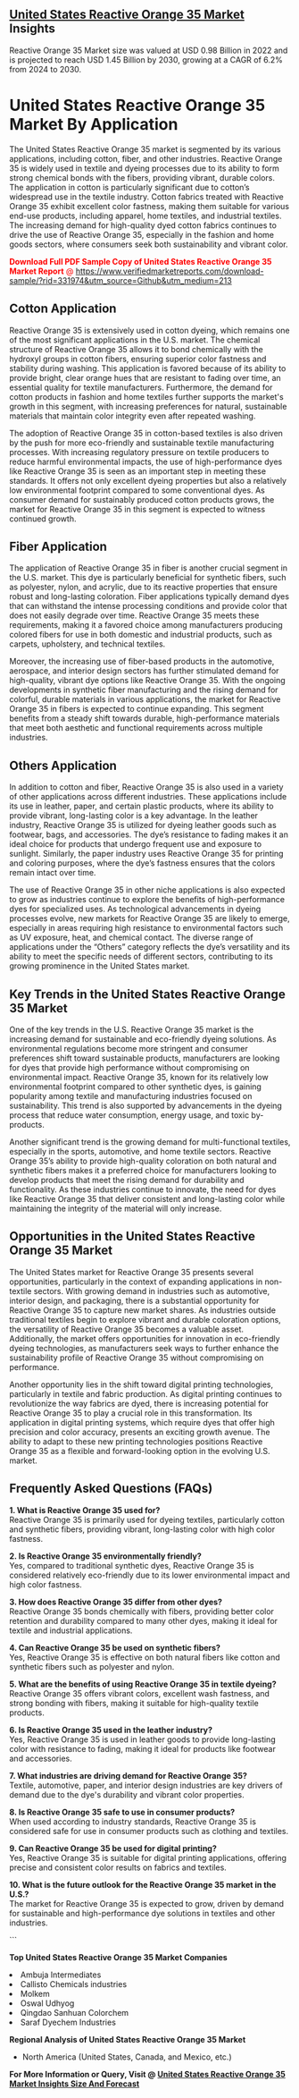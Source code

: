 <h2><a href="https://www.verifiedmarketreports.com/download-sample/?rid=331974&amp;utm_source=Github&amp;utm_medium=213" target="_blank">United States Reactive Orange 35 Market</a> Insights</h2><p>Reactive Orange 35 Market size was valued at USD 0.98 Billion in 2022 and is projected to reach USD 1.45 Billion by 2030, growing at a CAGR of 6.2% from 2024 to 2030.</p><p><h1>United States Reactive Orange 35 Market By Application</h1><p>The United States Reactive Orange 35 market is segmented by its various applications, including cotton, fiber, and other industries. Reactive Orange 35 is widely used in textile and dyeing processes due to its ability to form strong chemical bonds with the fibers, providing vibrant, durable colors. The application in cotton is particularly significant due to cotton’s widespread use in the textile industry. Cotton fabrics treated with Reactive Orange 35 exhibit excellent color fastness, making them suitable for various end-use products, including apparel, home textiles, and industrial textiles. The increasing demand for high-quality dyed cotton fabrics continues to drive the use of Reactive Orange 35, especially in the fashion and home goods sectors, where consumers seek both sustainability and vibrant color.<p><span class=""><span style="color: #ff0000;"><strong>Download Full PDF Sample Copy of United States Reactive Orange 35 Market Report</strong> @ </span><a href="https://www.verifiedmarketreports.com/download-sample/?rid=331974&amp;utm_source=Github&amp;utm_medium=213" target="_blank">https://www.verifiedmarketreports.com/download-sample/?rid=331974&amp;utm_source=Github&amp;utm_medium=213</a></span></p></p><h2>Cotton Application</h2><p>Reactive Orange 35 is extensively used in cotton dyeing, which remains one of the most significant applications in the U.S. market. The chemical structure of Reactive Orange 35 allows it to bond chemically with the hydroxyl groups in cotton fibers, ensuring superior color fastness and stability during washing. This application is favored because of its ability to provide bright, clear orange hues that are resistant to fading over time, an essential quality for textile manufacturers. Furthermore, the demand for cotton products in fashion and home textiles further supports the market's growth in this segment, with increasing preferences for natural, sustainable materials that maintain color integrity even after repeated washing.<p>The adoption of Reactive Orange 35 in cotton-based textiles is also driven by the push for more eco-friendly and sustainable textile manufacturing processes. With increasing regulatory pressure on textile producers to reduce harmful environmental impacts, the use of high-performance dyes like Reactive Orange 35 is seen as an important step in meeting these standards. It offers not only excellent dyeing properties but also a relatively low environmental footprint compared to some conventional dyes. As consumer demand for sustainably produced cotton products grows, the market for Reactive Orange 35 in this segment is expected to witness continued growth.</p><h2>Fiber Application</h2><p>The application of Reactive Orange 35 in fiber is another crucial segment in the U.S. market. This dye is particularly beneficial for synthetic fibers, such as polyester, nylon, and acrylic, due to its reactive properties that ensure robust and long-lasting coloration. Fiber applications typically demand dyes that can withstand the intense processing conditions and provide color that does not easily degrade over time. Reactive Orange 35 meets these requirements, making it a favored choice among manufacturers producing colored fibers for use in both domestic and industrial products, such as carpets, upholstery, and technical textiles.<p>Moreover, the increasing use of fiber-based products in the automotive, aerospace, and interior design sectors has further stimulated demand for high-quality, vibrant dye options like Reactive Orange 35. With the ongoing developments in synthetic fiber manufacturing and the rising demand for colorful, durable materials in various applications, the market for Reactive Orange 35 in fibers is expected to continue expanding. This segment benefits from a steady shift towards durable, high-performance materials that meet both aesthetic and functional requirements across multiple industries.</p><h2>Others Application</h2><p>In addition to cotton and fiber, Reactive Orange 35 is also used in a variety of other applications across different industries. These applications include its use in leather, paper, and certain plastic products, where its ability to provide vibrant, long-lasting color is a key advantage. In the leather industry, Reactive Orange 35 is utilized for dyeing leather goods such as footwear, bags, and accessories. The dye’s resistance to fading makes it an ideal choice for products that undergo frequent use and exposure to sunlight. Similarly, the paper industry uses Reactive Orange 35 for printing and coloring purposes, where the dye’s fastness ensures that the colors remain intact over time.<p>The use of Reactive Orange 35 in other niche applications is also expected to grow as industries continue to explore the benefits of high-performance dyes for specialized uses. As technological advancements in dyeing processes evolve, new markets for Reactive Orange 35 are likely to emerge, especially in areas requiring high resistance to environmental factors such as UV exposure, heat, and chemical contact. The diverse range of applications under the “Others” category reflects the dye’s versatility and its ability to meet the specific needs of different sectors, contributing to its growing prominence in the United States market.</p><h2>Key Trends in the United States Reactive Orange 35 Market</h2><p>One of the key trends in the U.S. Reactive Orange 35 market is the increasing demand for sustainable and eco-friendly dyeing solutions. As environmental regulations become more stringent and consumer preferences shift toward sustainable products, manufacturers are looking for dyes that provide high performance without compromising on environmental impact. Reactive Orange 35, known for its relatively low environmental footprint compared to other synthetic dyes, is gaining popularity among textile and manufacturing industries focused on sustainability. This trend is also supported by advancements in the dyeing process that reduce water consumption, energy usage, and toxic by-products.</p><p>Another significant trend is the growing demand for multi-functional textiles, especially in the sports, automotive, and home textile sectors. Reactive Orange 35’s ability to provide high-quality coloration on both natural and synthetic fibers makes it a preferred choice for manufacturers looking to develop products that meet the rising demand for durability and functionality. As these industries continue to innovate, the need for dyes like Reactive Orange 35 that deliver consistent and long-lasting color while maintaining the integrity of the material will only increase.</p><h2>Opportunities in the United States Reactive Orange 35 Market</h2><p>The United States market for Reactive Orange 35 presents several opportunities, particularly in the context of expanding applications in non-textile sectors. With growing demand in industries such as automotive, interior design, and packaging, there is a substantial opportunity for Reactive Orange 35 to capture new market shares. As industries outside traditional textiles begin to explore vibrant and durable coloration options, the versatility of Reactive Orange 35 becomes a valuable asset. Additionally, the market offers opportunities for innovation in eco-friendly dyeing technologies, as manufacturers seek ways to further enhance the sustainability profile of Reactive Orange 35 without compromising on performance.</p><p>Another opportunity lies in the shift toward digital printing technologies, particularly in textile and fabric production. As digital printing continues to revolutionize the way fabrics are dyed, there is increasing potential for Reactive Orange 35 to play a crucial role in this transformation. Its application in digital printing systems, which require dyes that offer high precision and color accuracy, presents an exciting growth avenue. The ability to adapt to these new printing technologies positions Reactive Orange 35 as a flexible and forward-looking option in the evolving U.S. market.</p><h2>Frequently Asked Questions (FAQs)</h2><p><strong>1. What is Reactive Orange 35 used for?</strong><br>Reactive Orange 35 is primarily used for dyeing textiles, particularly cotton and synthetic fibers, providing vibrant, long-lasting color with high color fastness.</p><p><strong>2. Is Reactive Orange 35 environmentally friendly?</strong><br>Yes, compared to traditional synthetic dyes, Reactive Orange 35 is considered relatively eco-friendly due to its lower environmental impact and high color fastness.</p><p><strong>3. How does Reactive Orange 35 differ from other dyes?</strong><br>Reactive Orange 35 bonds chemically with fibers, providing better color retention and durability compared to many other dyes, making it ideal for textile and industrial applications.</p><p><strong>4. Can Reactive Orange 35 be used on synthetic fibers?</strong><br>Yes, Reactive Orange 35 is effective on both natural fibers like cotton and synthetic fibers such as polyester and nylon.</p><p><strong>5. What are the benefits of using Reactive Orange 35 in textile dyeing?</strong><br>Reactive Orange 35 offers vibrant colors, excellent wash fastness, and strong bonding with fibers, making it suitable for high-quality textile products.</p><p><strong>6. Is Reactive Orange 35 used in the leather industry?</strong><br>Yes, Reactive Orange 35 is used in leather goods to provide long-lasting color with resistance to fading, making it ideal for products like footwear and accessories.</p><p><strong>7. What industries are driving demand for Reactive Orange 35?</strong><br>Textile, automotive, paper, and interior design industries are key drivers of demand due to the dye's durability and vibrant color properties.</p><p><strong>8. Is Reactive Orange 35 safe to use in consumer products?</strong><br>When used according to industry standards, Reactive Orange 35 is considered safe for use in consumer products such as clothing and textiles.</p><p><strong>9. Can Reactive Orange 35 be used for digital printing?</strong><br>Yes, Reactive Orange 35 is suitable for digital printing applications, offering precise and consistent color results on fabrics and textiles.</p><p><strong>10. What is the future outlook for the Reactive Orange 35 market in the U.S.?</strong><br>The market for Reactive Orange 35 is expected to grow, driven by demand for sustainable and high-performance dye solutions in textiles and other industries.</p>```</p><p><strong>Top United States Reactive Orange 35 Market Companies</strong></p><div data-test-id=""><p><li>Ambuja Intermediates</li><li> Callisto Chemicals industries</li><li> Molkem</li><li> Oswal Udhyog</li><li> Qingdao Sanhuan Colorchem</li><li> Saraf Dyechem Industries</li></p><div><strong>Regional Analysis of&nbsp;United States Reactive Orange 35 Market</strong></div><ul><li dir="ltr"><p dir="ltr">North America&nbsp;(United States, Canada, and Mexico, etc.)</p></li></ul><p><strong>For More Information or Query, Visit @&nbsp;</strong><strong><a href="https://www.verifiedmarketreports.com/product/reactive-orange-35-market/?utm_source=Github&amp;utm_medium=213" target="_blank">United States Reactive Orange 35 Market Insights Size And Forecast</a></strong></p></div>
